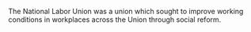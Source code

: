 The National Labor Union was a union which sought to improve working conditions in workplaces across the Union through social reform. 